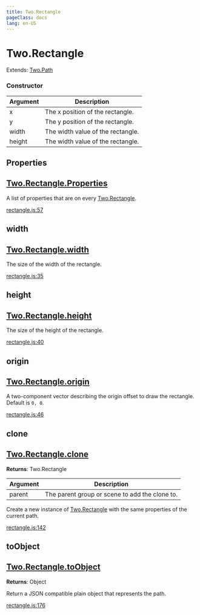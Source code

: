 ```yaml
---
title: Two.Rectangle
pageClass: docs
lang: en-US
---
```


# Two.Rectangle


<div class="extends">

Extends: [Two.Path](/docs/path/)

</div>





<div class="meta">
  <custom-button text="Source" type="source" href="https://github.com/jonobr1/two.js/blob/main/src/shapes/rectangle.js" />
</div>



### Constructor


| Argument | Description |
| ---- | ----------- |
|  x  | The x position of the rectangle. |
|  y  | The y position of the rectangle. |
|  width  | The width value of the rectangle. |
|  height  | The width value of the rectangle. |



<div class="static member ">

## Properties

<h2 class="longname" aria-hidden="true"><a href="#Properties"><span class="prefix">Two.Rectangle.</span><span class="shortname">Properties</span></a></h2>










<div class="properties">

A list of properties that are on every [Two.Rectangle](/docs/shapes/rectangle/).

</div>










<div class="meta">

  <a class="lineno" target="_blank" rel="noopener noreferrer" href="https://github.com/jonobr1/two.js/blob/main/src/shapes/rectangle.js#L57">
    rectangle.js:57
  </a>

</div>




</div>



<div class="instance member ">

## width

<h2 class="longname" aria-hidden="true"><a href="#width"><span class="prefix">Two.Rectangle.</span><span class="shortname">width</span></a></h2>










<div class="properties">

The size of the width of the rectangle.

</div>










<div class="meta">

  <a class="lineno" target="_blank" rel="noopener noreferrer" href="https://github.com/jonobr1/two.js/blob/main/src/shapes/rectangle.js#L35">
    rectangle.js:35
  </a>

</div>




</div>



<div class="instance member ">

## height

<h2 class="longname" aria-hidden="true"><a href="#height"><span class="prefix">Two.Rectangle.</span><span class="shortname">height</span></a></h2>










<div class="properties">

The size of the height of the rectangle.

</div>










<div class="meta">

  <a class="lineno" target="_blank" rel="noopener noreferrer" href="https://github.com/jonobr1/two.js/blob/main/src/shapes/rectangle.js#L40">
    rectangle.js:40
  </a>

</div>




</div>



<div class="instance member ">

## origin

<h2 class="longname" aria-hidden="true"><a href="#origin"><span class="prefix">Two.Rectangle.</span><span class="shortname">origin</span></a></h2>










<div class="properties">

A two-component vector describing the origin offset to draw the rectangle. Default is `0, 0`.

</div>










<div class="meta">

  <a class="lineno" target="_blank" rel="noopener noreferrer" href="https://github.com/jonobr1/two.js/blob/main/src/shapes/rectangle.js#L46">
    rectangle.js:46
  </a>

</div>




</div>



<div class="instance function ">

## clone

<h2 class="longname" aria-hidden="true"><a href="#clone"><span class="prefix">Two.Rectangle.</span><span class="shortname">clone</span></a></h2>




<div class="returns">

__Returns__: Two.Rectangle



</div>









<div class="params">

| Argument | Description |
| ---- | ----------- |
|  parent  | The parent group or scene to add the clone to. |
</div>




<div class="description">

Create a new instance of [Two.Rectangle](/docs/shapes/rectangle/) with the same properties of the current path.

</div>





<div class="meta">

  <a class="lineno" target="_blank" rel="noopener noreferrer" href="https://github.com/jonobr1/two.js/blob/main/src/shapes/rectangle.js#L142">
    rectangle.js:142
  </a>

</div>




</div>



<div class="instance function ">

## toObject

<h2 class="longname" aria-hidden="true"><a href="#toObject"><span class="prefix">Two.Rectangle.</span><span class="shortname">toObject</span></a></h2>




<div class="returns">

__Returns__: Object



</div>












<div class="description">

Return a JSON compatible plain object that represents the path.

</div>





<div class="meta">

  <a class="lineno" target="_blank" rel="noopener noreferrer" href="https://github.com/jonobr1/two.js/blob/main/src/shapes/rectangle.js#L176">
    rectangle.js:176
  </a>

</div>




</div>


